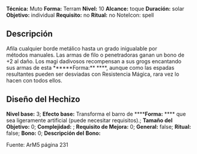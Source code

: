 
**Técnica:** Muto
**Forma:** Terram
**Nivel:** 10
**Alcance:** toque 
**Duración:** solar  
**Objetivo:** individual
**Requisito:** no
**Ritual:** no
NoteIcon: spell




## Descripción 
<p>Afila cualquier borde metálico hasta un grado inigualable por métodos manuales. Las armas de filo o penetradoras ganan un bono de +2 al daño. Los magi dadivosos recompensan a sus grogs encantando sus armas de esta ******Forma:** ****, aunque como las espadas resultantes pueden ser desviadas con Resistencia Mágica, rara vez lo hacen con todos ellos.</p>

## Diseño del Hechizo 

**Nivel base:** 3; **Efecto base:** Transforma el barro de ******Forma:** **** que sea ligeramente artificial (puede necesitar requisitos).;  **Tamaño del **Objetivo:**** 0; **Complejidad:** ; **Requisito de Mejora:** 0; **General:** false; **Ritual:** false; **Bono:** 0; **Descripción del** **Bono:** 

Fuente: ArM5 página 231